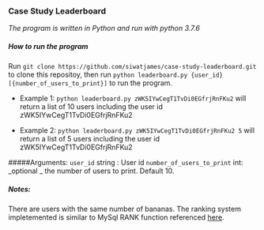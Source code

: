 ### Case Study Leaderboard
_The program is written in Python and run with python 3.7.6_

##### How to run the program
Run `git clone https://github.com/siwatjames/case-study-leaderboard.git` to clone this repositoy, then run `python leaderboard.py {user_id} [{number_of_users_to_print}]` to run the program.

- Example 1: `python leaderboard.py zWK5IYwCegT1TvDi0EGfrjRnFKu2` will return a list of 10 users including the user id zWK5IYwCegT1TvDi0EGfrjRnFKu2

- Example 2: `python leaderboard.py zWK5IYwCegT1TvDi0EGfrjRnFKu2 5` will return a list of 5 users including the user id zWK5IYwCegT1TvDi0EGfrjRnFKu2

#####Arguments:
`user_id` string : User id
`number_of_users_to_print` int: _optional _ the number of users to print. Default 10.

##### Notes:
There are users with the same number of bananas. The ranking system impletemented is similar to MySql RANK function referenced [here](https://www.sqlservertutorial.net/sql-server-window-functions/sql-server-rank-function/).